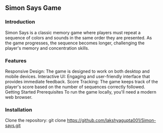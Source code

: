 ## Simon Says Game
### Introduction
Simon Says is a classic memory game where players must repeat a sequence of colors and sounds in the same order they are presented. As the game progresses, the sequence becomes longer, challenging the player's memory and concentration skills.

### Features
Responsive Design: The game is designed to work on both desktop and mobile devices.
Interactive UI: Engaging and user-friendly interface that provides immediate feedback.
Score Tracking: The game keeps track of the player's score based on the number of sequences correctly followed.
Getting Started
Prerequisites
To run the game locally, you'll need a modern web browser.

### Installation
Clone the repository:
git clone https://github.com/lakshyagupta001/Simon-says.git